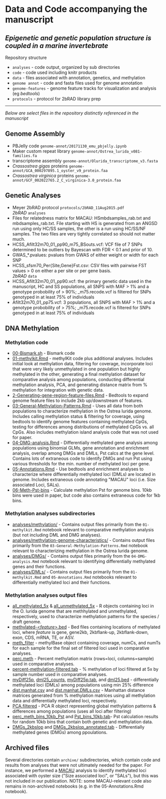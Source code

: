 # Data and Code accompanying the manuscript
## _Epigenetic and genetic population structure is coupled in a marine invertebrate_

Repository structure
- `analyses` - code output, organized by sub directories
- `code` - code used including knitr products
- `data` - files associated with annotation, genetics, and methylation
- `genome annot` - code and fasta files used for genome annotation
- `genome-features` - genome feature tracks for visualization and analysis (eg _bedtools_)
- `protocols` - protocol for 2bRAD library prep

---

_Below are select files in the repository distinctly referenced in the manuscript_



## Genome Assembly    
- PBJelly code `genome-annot/20171130_emu_pbjelly.ipynb`
- Maker custom repeat library `genome-annot/Ostrea_lurida_v081-families.fa`
- transcriptome assembly `genome-annot/Olurida_transcriptome_v3.fasta`
- _Crassostrea gigas_ proteins `genome-annot/GCA_000297895.1_oyster_v9_protein.faa`
- _Crassostrea virginica_ proteins `genome-annot/GCF_002022765.2_C_virginica-3.0_protein.faa`

## Genetic Analyses
- Meyer 2bRAD protocol `protocols/2bRAD_11Aug2015.pdf`    
    _2bRAD_ `analyses`     
- Files for relatedness matrix for MACAU: HSmbdsamples_rab.txt and mbdsamples_rab.txt. File starting with HS is generated from an ANGSD run using only HC/SS samples, the other is a run using HC/SS/NF samples. The two files are very tightly correlated so should not matter much.
- HCSS_Afilt32m70_01_pp90_m75_BSouts.vcf: VCF file of 7 SNPs determined to be outliers by Bayescan with FDR < 0.1 and prior of 10.
- GWAS_\*.pvalues: pvalues from GWAS of either weight or width for each SNP  
- HCSS_sfsm70_Per{Site,Gene}Fst.csv: CSV files with pairwise FST values > 0 on either a per site or per gene basis.  
    _2bRAD_ `data`  
- HCSS_Afilt32m70_01_pp90.vcf: the primary genetic data used in the manuscript, HC and SS populations, all SNPS with MAF > 1% and a genotype probobility of > 90%; \_m75.recode.vcf is filtered for SNPs genotyped in at least 75% of individuals
- Afilt32m70_01_pp75.vcf: 3 populations, all SNPS with MAF > 1% and a genotype probobility of > 75%; \_m75.recode.vcf is filtered for SNPs genotyped in at least 75% of individuals

## DNA Methylation  

### Methylation code  
- [00-Bismark.sh](code/00-Bismark.sh) - Bismark code 
- [01-methylkit.Rmd](code/01-methylkit.Rmd)  -  methylKit code plus additional analyses. Includes initial look at methylation data, filtering for coverage, incorporate loci that were very likely unmethylated in one population but highly methylated in the other, generating a final methylation dataset for comparative analysis among populations, conducting differential methylation analysis, PCA, and generating distance matrix from % methylation for integration with genetic data.  
- [2-Generating-gene-region-feature-files.Rmd](code\02-Generating-gene-region-feature-files.Rmd)  -  Bedtools to expand genome feature files to include 2kb up/downstream of features.  
- [03-General-Methylation-Patterns.Rmd](code/03-General-Methylation-Patterns.Rmd) -  Uses all data from both populations to characterize methylation in the Ostrea lurida genome. Includes calling methylation status & filtering for coverage, using bedtools to identify genome features containing methylated CpGs, testing for differences among distributions of methylated CpGs vs. all CpGs. Also includes methylation island analysis code that was not used for paper.  
- [04-DMG-analysis.Rmd](code/04-DMG-analysis.Rmd)  -  Differentially methylated gene analysis among populations using binomial GLMs, gene annotation and enrichment analysis, overlap among DMGs and DMLs, Pst calcs at the gene level.  Contains lots of extraneous code to identify DMGs and run Pst using various thresholds for the min. number of methylated loci per gene.  
- [05-Annotations.Rmd](code/05-Annotations.Rmd)  -  Use bedtools and enrichment analyses to characterize where differentially methylated loci (DMLs) are located in genome. Includes extraneous code annotating "MACAU" loci (i.e. Size associated Loci, SALs).  
- [06-Meth-Pst-bins](code/06-Meth-Pst-bins)  -  Calculate methylation Pst for genome bins. 10kb bins were used in paper, but code also contains extraneous code for 1kb bins.  

### Methylation analyses subdirectories     
- [analyses/methylation/](analyses/methylation/) - Contains output files primarily from the `01-methylkit.Rmd` notebook relevant to comparative methylation analysis (but not including DML and DMG analyses).  
- [analyses/methylation-genome-characteristics/](analyses/methylation-genome-characteristics/) - Contains output files primarily from the `03-General-Methylation-Patterns.Rmd` notebook relevant to characterizing methylation in the Ostrea lurida genome.  
- [analyses/DMGs/](analyses/DMGs/)  -  Contains output files primarily from the `04-DMG-analysis.Rmd` notebook relevant to identifying differentially methylated genes and their functions.  
- [analyses/DMLs/](analyses/DMLs/)  - Contains output files primarily from the `01-methylkit.Rmd` and `05-Annotations.Rmd` notebooks relevant to differentially methylated loci and their functions.  

### Methylation analyses output files   
- [all_methylated_5x](analyses/methylation-genome-characteristics/R-objects/all_methylated_5x) & [all_unmethylated_5x](analyses/methylation-genome-characteristics/R-objects/all_unmethylated_5x) - R objects containing loci in the O. lurida genome that are methhylated and unmethylated, respectively, used to characterize methylation patterns for the species / draft genome.  
- [methylated-<_feature_>.bed](analyses/methylation-genome-characteristics/methylated-<_feature_>.bed) - Bed files containing locations of methylated loci, where _feature_ is gene, gene2kb, 2kbflank-up, 2kbflank-down, exon, CDS, mRNA, TE, or ASV.  
- [meth_filter](/analyses/methylation/R-objects/meth_filter) - methylBase object containing coverage, numCs, and numTs for each sample for the final set of filtered loci used in comparative analyses.  
- [perc.meth](analyses/methylation/R-objects/perc.meth) - Percent methylation matrix (rows=loci, columns=sample) used in comparative analyses.  
- [percent-methylation-filtered.tab](analyses/methylation/percent-methylation-filtered.tab) - % methylation of loci filtered at 5x by sample number used in comparative analyses.   
- [myDiff25p](analyses/DMLs/R-objects/myDiff25p), [dml25_counts](analyses/DMLs/R-objects/dml25_counts), [myDiff25p.tab](analyses/DMLs/myDiff25p.tab), and [dml25.bed](analyses/DMLs/dml25.bed) - differentially methylated loci (DMLs) among populations using min 25% difference   
- [dist.manhat.csv](analyses/methylation/dist.manhat.csv) and [dist.manhat.DMLs.csv](analyses/methylation/dist.manhat.DMLs.csv) - Manhattan distance matrices generated from % methylation matrices using all methylation data and differentially methylated loci, respectively.  
- [PCA.filtered](analyses/methylation/R-objects/PCA.filtered) - PCA R object representing global methylation patterns & differences among populations (uses all loci after filtering)  
- [perc_meth_bins_10kb_Pst](analyses/methylation/R-objects/perc_meth_bins_10kb_Pst) and [Pst_bins_10kb.tab](analyses/methylation/Pst_bins_10kb.tab)- Pst calculation results for random 10kb bins that contain both genetic and methylation data.  
- [DMGs_2kbslop](analyses/DMGs/R-objects/DMGs_2kbslop) and [DMGs_2kbslop_annotated.tab](analyses/DMGs/DMGs_2kbslop_annotated.tab) - Differentially methylated genes (DMGs) among ppoulations.  


## Archived files  
Several directories contain `archive/` subdirectories, which contain code and results from analyses that were not ultimately needed for the paper.  For instance, we performed a [MACAU](https://www.xzlab.org/software/macau/MACAUmanual.pdf) analysis to identify methylated loci associated with oyster size ("Size associated loci", or "SALs"), but this was not included in our publication. NOTE: some MACAU-relevant code also remains in non-archived notebooks (e.g. in the 05-Annotations.Rmd notebook).  
